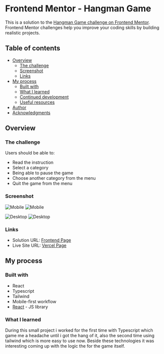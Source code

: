 # Frontend Mentor - Hangman Game

This is a solution to the [Hangman Game challenge on Frontend Mentor](https://www.frontendmentor.io/challenges/hangman-game-rsQiSVLGWn/hub). Frontend Mentor challenges help you improve your coding skills by building realistic projects. 

## Table of contents

- [Overview](#overview)
  - [The challenge](#the-challenge)
  - [Screenshot](#screenshot)
  - [Links](#links)
- [My process](#my-process)
  - [Built with](#built-with)
  - [What I learned](#what-i-learned)
  - [Continued development](#continued-development)
  - [Useful resources](#useful-resources)
- [Author](#author)
- [Acknowledgments](#acknowledgments)


## Overview

### The challenge

Users should be able to:

- Read the instruction
- Select a category 
- Being able to pause the game
- Choose another category from the menu
- Quit the game from the menu


### Screenshot

![Mobile](assets/ss/mobile.png)
![Mobile](/assets/ss/mobile2.png)

![Desktop](/assets/ss/desktop1.png)
![Desktop](/assets/ss/desktop22.png)


### Links

- Solution URL: [Frontend Page](https://www.frontendmentor.io/solutions/my-solution-to-this-challenge-q9DHdxoQ1u)
- Live Site URL: [Vercel Page](https://hangman-sepia.vercel.app/)

## My process

### Built with

- React
- Typescript
- Tailwind
- Mobile-first workflow
- [React](https://reactjs.org/) - JS library

### What I learned

During this small project i worked for the first time with Typescript which game me a headache until i got the hang of it, also the second time using tailwind which is more easy to use now.
Beside these technologies it was interesting coming up with the logic the for the game itself.


